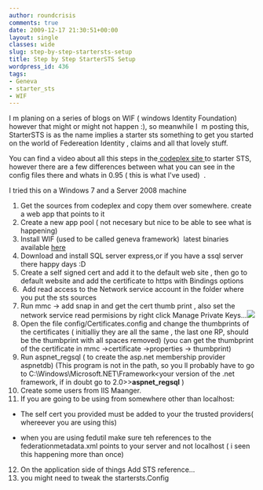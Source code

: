 ```yaml
---
author: roundcrisis
comments: true
date: 2009-12-17 21:30:51+00:00
layout: single
classes: wide
slug: step-by-step-startersts-setup
title: Step by Step StarterSTS Setup
wordpress_id: 436
tags:
- Geneva
- starter_sts
- WIF
---
```


I m planing on a series of blogs on WIF ( windows Identity Foundation) however that might or might not happen :), so meanwhile I  m posting this, StarterSTS is as the name implies a starter sts something to get you started on the world of Federeation Identity , claims and all that lovely stuff.

You can find a video about all this steps in the[ codeplex site ](http://startersts.codeplex.com/)to starter STS, however there are a few differences between what you can see in the config files there and whats in 0.95 ( this is what I've used)  .

I tried this on a Windows 7 and a Server 2008 machine

1) Get the sources from codeplex and copy them over somewhere. create a web app that points to it
2) Create a new app pool ( not necesary but nice to be able to see what is happening)
3) Install WIF (used to be called geneva framework)  latest binaries available [here ](http://www.microsoft.com/downloads/details.aspx?FamilyID=eb9c345f-e830-40b8-a5fe-ae7a864c4d76&displaylang=en#filelist)
4) Download and install SQL server express,or if you have a ssql server there happy days :D
5) Create a self signed cert and add it to the default web site , then go to default website and add the certificate to https with Bindings options
6)  Add read access to the Network service account in the folder where you put the sts sources
7) Run mmc -> add snap in and get the cert thumb print , also set the network service read permisions by right click Manage Private Keys...[![](http://roundcrisis.files.wordpress.com/2009/12/snapin.png?w=237)](http://roundcrisis.files.wordpress.com/2009/12/snapin.png)
8) Open the file config/Certificates.config and change the thumbprints of the certificates ( initialliy they are all the same , the last one RP, should be the thumbprint with all spaces removed) (you can get the thumbprint of the certificate in mmc ->certificate ->properties -> thumbprint)
9) Run aspnet_regsql ( to create the asp.net membership provider aspnetdb) (This program is not in the path, so you ll probably have to go to C:\Windows\Microsoft.NET\Framework\<your version of the .net framework, if in doubt go to 2.0>>**aspnet_regsql** )
10) Create some users from IIS Maanger.
11) If you are going to be using from somewhere other than localhost:



	
  * The self cert you provided must be added to your the trusted providers( whereever you are using this)


	
  * when you are using fedutil make sure teh references to the federationmetadata.xml points to your server and not localhost ( i seen this happening more than once)



12) On the application side of things Add STS reference...
13) you might need to tweak the startersts.Config
